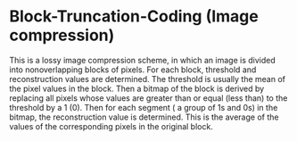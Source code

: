 # Block-Truncation-Coding (Image compression)
This is a lossy image compression scheme, in which an image is divided into nonoverlapping blocks of pixels. For each block, threshold and reconstruction values are determined. The threshold is usually the mean of the pixel values in the block. Then a bitmap of the block is derived by replacing all pixels whose values are greater than or equal (less than) to the threshold by a 1 (0). Then for each segment ( a group of 1s and 0s) in the bitmap, the reconstruction value is determined. This is the average of the values of the corresponding pixels in the original block.
